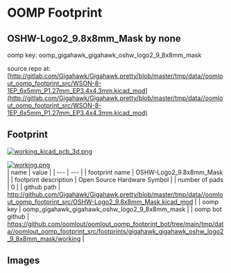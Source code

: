 # OOMP Footprint  
## OSHW-Logo2_9.8x8mm_Mask  by none  
  
oomp key: oomp_gigahawk_gigahawk_oshw_logo2_9_8x8mm_mask  
  
source repo at: [http://gitlab.com/Gigahawk/Gigahawk.pretty/blob/master/tmp/data//oomlout_oomp_footprint_src/WSON-8-1EP_6x5mm_P1.27mm_EP3.4x4.3mm.kicad_mod](http://gitlab.com/Gigahawk/Gigahawk.pretty/blob/master/tmp/data//oomlout_oomp_footprint_src/WSON-8-1EP_6x5mm_P1.27mm_EP3.4x4.3mm.kicad_mod)  
## Footprint  
  
[![working_kicad_pcb_3d.png](working_kicad_pcb_3d_600.png)](working_kicad_pcb_3d.png)  
  
[![working.png](working_600.png)](working.png)  
| name | value | 
| --- | --- | 
| footprint name | OSHW-Logo2_9.8x8mm_Mask | 
| footprint description | Open Source Hardware Symbol | 
| number of pads | 0 | 
| github path | http://github.com/Gigahawk/Gigahawk.pretty/blob/master/tmp/data//oomlout_oomp_footprint_src/OSHW-Logo2_9.8x8mm_Mask.kicad_mod | 
| oomp key | oomp_gigahawk_gigahawk_oshw_logo2_9_8x8mm_mask | 
| oomp bot github | https://github.com/oomlout/oomlout_oomp_footprint_bot/tree/main/tmp/data//oomlout_oomp_footprint_src/footprints/gigahawk_gigahawk_oshw_logo2_9_8x8mm_mask/working | 
## Images  
